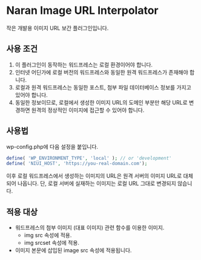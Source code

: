 # Naran Image URL Interpolator

작은 개발용 이미지 URL 보간 플러그인입니다.


## 사용 조건
1. 이 플러그인이 동작하는 워드프레스는 로컬 환경이어야 합니다.
2. 인터넷 어딘가에 로컬 버전의 워드프레스와 동일한 원격 워드프레스가 존재해야 합니다.
3. 로컬과 원격 워드프레스는 동일한 포스트, 첨부 파일 데이터베이스 정보를 가지고 있어야 합니다.
4. 동일한 정보이므로, 로컬에서 생성한 이미지 URL의 도메인 부분만 해당 URL로 변경하면 원격의 정상적인 
   이미지에 접근할 수 있어야 합니다.

## 사용법
wp-config.php에 다음 설정을 붙입니다.

```php
define( 'WP_ENVIRONMENT_TYPE', 'local' ); // or 'development'
define( 'NIUI_HOST', 'https://you-real-domain.com');
```

이후 로컬 워드프레스에서 생성하는 이미지의 URL은 원격 서버의 이미지 URL로 대체되어 나옵니다.
단, 로컬 서버에 실재하는 이미지는 로컬 URL 그대로 변경되지 않습니다.

## 적용 대상 
* 워드프레스의 첨부 이미지 (대표 이미지) 관련 함수를 이용한 이미지.
  * img src 속성에 적용.
  * img srcset 속성에 적용.
* 이미지 본문에 삽입된 image src 속성에 적용됩니다.

